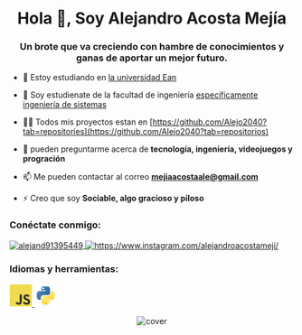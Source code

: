 <h1 align = "center"> Hola 👋, Soy Alejandro Acosta Mejía </h1>
<h3 align = "center"> Un brote que va creciendo con hambre de conocimientos y ganas de aportar un mejor futuro. </h3>

- 🔭 Estoy estudiando en [la universidad Ean](https://universidadean.edu.co/)

- 👯 Soy estudienate de la facultad de ingeniería [específicamente ingeniería de sistemas](https://universidadean.edu.co/programas/carreras-profesionales/carrera-de-ingenieria-de-sistemas)

- 👨‍💻 Todos mis proyectos estan en [https://github.com/Alejo2040?tab=repositories](https://github.com/Alejo2040?tab=repositorios)

- 💬 pueden preguntarme acerca de **tecnología, ingeniería, videojuegos y progración**

- 📫 Me pueden contactar al correo **mejiaacostaale@gmail.com**

- ⚡ Creo que soy **Sociable, algo gracioso y piloso**

<h3 align="left"> Conéctate conmigo: </h3>
<p align="left">
<a href="https://twitter.com/alejand91395449" target="blank" > <img align="center" src="https://raw.githubusercontent.com/rahuldkjain/github-profile-readme-generator/master/src/images/icons/Social/twitter.svg" alt="alejand91395449" height="30" width="40"/> </a>
<a href="https://instagram.com/https://www.instagram.com/alejandroacostameji/" target="blank"> <img align="center" src="https://raw.githubusercontent.com/rahuldkjain/github-profile-readme-generator/master/src/images/icons/Social/instagram.svg" alt="https://www.instagram.com/alejandroacostameji/" height="30"width ="40"/> </a>
</p>

<h3 align=" left "> Idiomas y herramientas: </h3>
<p align= "left"> <a href="https://developer.mozilla.org/en-US/docs/Web/JavaScript" target ="_blank"> <img src = "https://raw.githubusercontent.com/devicons/devicon/master/icons/javascript/javascript-original.svg" alt ="javascript" width ="40" height="40"/> </a> <a href ="https: // www.python.org" target="_blank"> <img src="https://raw.githubusercontent.com/devicons/devicon/master/icons/python/python-original.svg" alt="python"width="40" altura="40" /> </a> </p>

<div align="center">
<img width="100%" height="250px" src="https://i0.wp.com/cinde.es/blog/wp-content/uploads/2017/10/giphy.gif?resize=500%2C281" alt="cover" />
</div>
